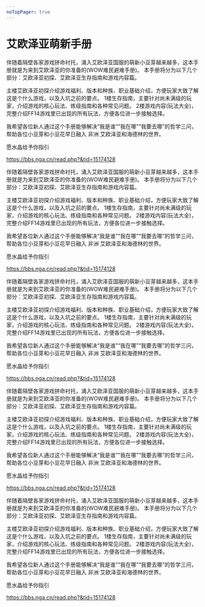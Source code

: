 ```yaml
---
noTopPager: true
---
```


# 艾欧泽亚萌新手册

伴随着隔壁各家游戏拼命衬托，涌入艾欧泽亚国服的萌新小豆芽越来越多，这本手册就是为来到艾欧泽亚的你准备的(WOW难民避难手册)。
本手册将分为以下几个部分：艾欧泽亚初探、艾欧泽亚生存指南和游戏内容篇。

主楼艾欧泽亚初探介绍游戏福利、版本和种族、职业基础介绍，方便玩家大致了解这是个什么游戏，以及入坑之前的要点。
1楼生存指南，主要针对尚未满级的玩家，介绍游戏的核心玩法、练级指南和各种常见问题。
2楼游戏内容(玩法大全)，完整介绍FF14游戏里已出现的所有玩法，方便各位进一步接触选择。

我希望各位新人通过这个手册能够解决“我是谁”“我在哪”“我要去哪”的哲学三问，帮助各位小豆芽和小豆花早日融入 非洲 艾欧泽亚和海德林的世界。

愿水晶给予你指引

https://bbs.nga.cn/read.php?&tid=15174128

伴随着隔壁各家游戏拼命衬托，涌入艾欧泽亚国服的萌新小豆芽越来越多，这本手册就是为来到艾欧泽亚的你准备的(WOW难民避难手册)。
本手册将分为以下几个部分：艾欧泽亚初探、艾欧泽亚生存指南和游戏内容篇。

主楼艾欧泽亚初探介绍游戏福利、版本和种族、职业基础介绍，方便玩家大致了解这是个什么游戏，以及入坑之前的要点。
1楼生存指南，主要针对尚未满级的玩家，介绍游戏的核心玩法、练级指南和各种常见问题。
2楼游戏内容(玩法大全)，完整介绍FF14游戏里已出现的所有玩法，方便各位进一步接触选择。

我希望各位新人通过这个手册能够解决“我是谁”“我在哪”“我要去哪”的哲学三问，帮助各位小豆芽和小豆花早日融入 非洲 艾欧泽亚和海德林的世界。

愿水晶给予你指引

https://bbs.nga.cn/read.php?&tid=15174128

伴随着隔壁各家游戏拼命衬托，涌入艾欧泽亚国服的萌新小豆芽越来越多，这本手册就是为来到艾欧泽亚的你准备的(WOW难民避难手册)。
本手册将分为以下几个部分：艾欧泽亚初探、艾欧泽亚生存指南和游戏内容篇。

主楼艾欧泽亚初探介绍游戏福利、版本和种族、职业基础介绍，方便玩家大致了解这是个什么游戏，以及入坑之前的要点。
1楼生存指南，主要针对尚未满级的玩家，介绍游戏的核心玩法、练级指南和各种常见问题。
2楼游戏内容(玩法大全)，完整介绍FF14游戏里已出现的所有玩法，方便各位进一步接触选择。

我希望各位新人通过这个手册能够解决“我是谁”“我在哪”“我要去哪”的哲学三问，帮助各位小豆芽和小豆花早日融入 非洲 艾欧泽亚和海德林的世界。

愿水晶给予你指引

https://bbs.nga.cn/read.php?&tid=15174128

伴随着隔壁各家游戏拼命衬托，涌入艾欧泽亚国服的萌新小豆芽越来越多，这本手册就是为来到艾欧泽亚的你准备的(WOW难民避难手册)。
本手册将分为以下几个部分：艾欧泽亚初探、艾欧泽亚生存指南和游戏内容篇。

主楼艾欧泽亚初探介绍游戏福利、版本和种族、职业基础介绍，方便玩家大致了解这是个什么游戏，以及入坑之前的要点。
1楼生存指南，主要针对尚未满级的玩家，介绍游戏的核心玩法、练级指南和各种常见问题。
2楼游戏内容(玩法大全)，完整介绍FF14游戏里已出现的所有玩法，方便各位进一步接触选择。

我希望各位新人通过这个手册能够解决“我是谁”“我在哪”“我要去哪”的哲学三问，帮助各位小豆芽和小豆花早日融入 非洲 艾欧泽亚和海德林的世界。

愿水晶给予你指引

https://bbs.nga.cn/read.php?&tid=15174128

伴随着隔壁各家游戏拼命衬托，涌入艾欧泽亚国服的萌新小豆芽越来越多，这本手册就是为来到艾欧泽亚的你准备的(WOW难民避难手册)。
本手册将分为以下几个部分：艾欧泽亚初探、艾欧泽亚生存指南和游戏内容篇。

主楼艾欧泽亚初探介绍游戏福利、版本和种族、职业基础介绍，方便玩家大致了解这是个什么游戏，以及入坑之前的要点。
1楼生存指南，主要针对尚未满级的玩家，介绍游戏的核心玩法、练级指南和各种常见问题。
2楼游戏内容(玩法大全)，完整介绍FF14游戏里已出现的所有玩法，方便各位进一步接触选择。

我希望各位新人通过这个手册能够解决“我是谁”“我在哪”“我要去哪”的哲学三问，帮助各位小豆芽和小豆花早日融入 非洲 艾欧泽亚和海德林的世界。

愿水晶给予你指引

https://bbs.nga.cn/read.php?&tid=15174128
